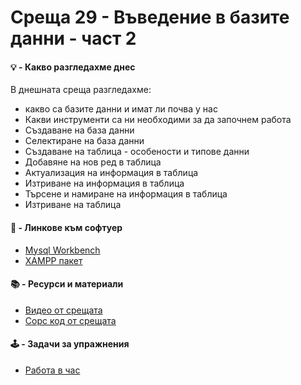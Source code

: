 # Среща 29 - Въведение в базите данни - част 2
 
#### 💡 - Какво разгледахме днес
В днешната среща разгледахме:
- какво са базите данни и имат ли почва у нас
- Какви инструменти са ни необходими за да започнем работа 
- Създаване на база данни
- Селектиране на база данни
- Създаване на таблица - особености и типове данни
- Добавяне на нов ред в таблица
- Актуализация на информация в таблица
- Изтриване на информация в таблица
- Търсене и намиране на информация в таблица
- Изтриване на таблица

#### 🔗 - Линкове към софтуер
- [Mysql Workbench](https://www.mysql.com/products/workbench/)
- [XAMPP пакет](https://www.apachefriends.org/)

 #### 📚 - Ресурси и материали
- [Видео от срещата](https://www.youtube.com/watch?v=nbH47_Rt8zo&list=PLyZOguednhL7C1GkRRIMZ7P5d6UQ0cT8D&index=28)
- [Сорс код от срещата](./source/)

 #### 🕹️ - Задачи за упражнения
- [Работа в час](./cw/README.md)
